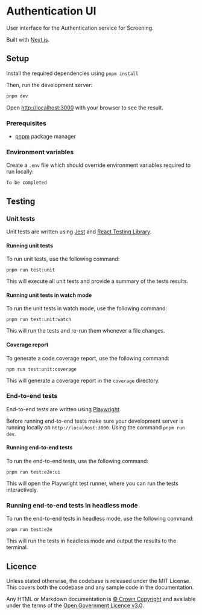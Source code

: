 # Authentication UI

User interface for the Authentication service for Screening.

Built with [Next.js](https://nextjs.org/).

## Setup

Install the required dependencies using `pnpm install`

Then, run the development server:

```bash
pnpm dev
```

Open [http://localhost:3000](http://localhost:3000) with your browser to see the result.

### Prerequisites

- [pnpm](https://pnpm.io/) package manager

### Environment variables

Create a `.env` file which should override environment variables required to run locally:

```
To be completed
```

## Testing

### Unit tests

Unit tests are written using [Jest](https://jestjs.io/) and [React Testing Library](https://testing-library.com/docs/react-testing-library/intro/).

#### Running unit tests

To run unit tests, use the following command:

```
pnpm run test:unit
```

This will execute all unit tests and provide a summary of the tests results.

#### Running unit tests in watch mode

To run the unit tests in watch mode, use the following command:

```
pnpm run test:unit:watch
```

This will run the tests and re-run them whenever a file changes.

#### Coverage report

To generate a code coverage report, use the following command:

```
npm run test:unit:coverage
```

This will generate a coverage report in the `coverage` directory.

### End-to-end tests

End-to-end tests are written using [Playwright](https://playwright.dev/).

Before running end-to-end tests make sure your development server is running locally on `http://localhost:3000`. Using the command `pnpm run dev`.

#### Running end-to-end tests

To run the end-to-end tests, use the following command:

```
pnpm run test:e2e:ui
```

This will open the Playwright test runner, where you can run the tests interactively.

### Running end-to-end tests in headless mode

To run the end-to-end tests in headless mode, use the following command:

```
pnpm run test:e2e
```

This will run the tests in headless mode and output the results to the terminal.

## Licence

Unless stated otherwise, the codebase is released under the MIT License. This covers both the codebase and any sample code in the documentation.

Any HTML or Markdown documentation is [© Crown Copyright](https://www.nationalarchives.gov.uk/information-management/re-using-public-sector-information/uk-government-licensing-framework/crown-copyright/) and available under the terms of the [Open Government Licence v3.0](https://www.nationalarchives.gov.uk/doc/open-government-licence/version/3/).
